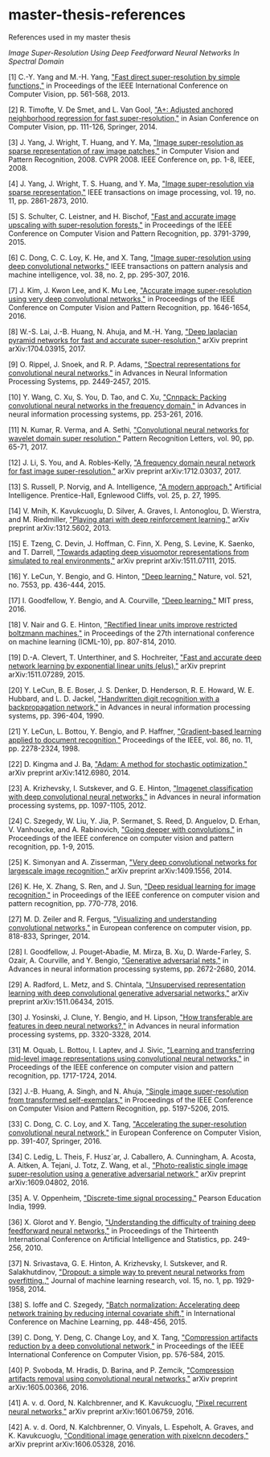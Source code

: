# master-thesis-references
References used in my master thesis

*Image Super-Resolution Using Deep Feedforward Neural Networks In Spectral Domain*

[1] C.-Y. Yang and M.-H. Yang, ["Fast direct super-resolution by simple functions,"](https://pdfs.semanticscholar.org/09b2/42913575cc8b651a54d88b9364ad9f10603c.pdf) in Proceedings of the IEEE International Conference on Computer Vision, pp. 561-568, 2013.

[2] R. Timofte, V. De Smet, and L. Van Gool, ["A+: Adjusted anchored neighborhood regression for fast super-resolution,"](http://www.vision.ee.ethz.ch/publications/papers/proceedings/eth_biwi_01165.pdf) in Asian Conference on Computer Vision, pp. 111-126, Springer, 2014.

[3] J. Yang, J. Wright, T. Huang, and Y. Ma, ["Image super-resolution as sparse representation of raw image patches,"](http://www.ifp.illinois.edu/~jyang29/papers/CVPR08-SR.pdf) in Computer Vision and Pattern Recognition, 2008. CVPR 2008. IEEE Conference on, pp. 1-8, IEEE, 2008.

[4] J. Yang, J. Wright, T. S. Huang, and Y. Ma, ["Image super-resolution via sparse representation,"](http://ieeexplore.ieee.org/document/5466111/) IEEE transactions on image processing, vol. 19, no. 11, pp. 2861-2873, 2010.

[5] S. Schulter, C. Leistner, and H. Bischof, ["Fast and accurate image upscaling with super-resolution forests,"](https://www.cv-foundation.org/openaccess/content_cvpr_2015/papers/Schulter_Fast_and_Accurate_2015_CVPR_paper.pdf) in Proceedings of the IEEE Conference on Computer Vision and Pattern Recognition, pp. 3791-3799, 2015.

[6] C. Dong, C. C. Loy, K. He, and X. Tang, ["Image super-resolution using deep convolutional networks,"](https://arxiv.org/pdf/1501.00092.pdf) IEEE transactions on pattern analysis and machine intelligence, vol. 38, no. 2, pp. 295-307, 2016.

[7] J. Kim, J. Kwon Lee, and K. Mu Lee, ["Accurate image super-resolution using very deep convolutional networks,"](https://arxiv.org/pdf/1511.04587.pdf) in Proceedings of the IEEE Conference on Computer Vision and Pattern Recognition, pp. 1646-1654, 2016.

[8] W.-S. Lai, J.-B. Huang, N. Ahuja, and M.-H. Yang, ["Deep laplacian pyramid networks for fast and accurate super-resolution,"](https://arxiv.org/pdf/1704.03915.pdf) arXiv preprint arXiv:1704.03915, 2017.

[9] O. Rippel, J. Snoek, and R. P. Adams, ["Spectral representations for convolutional neural networks,"](https://arxiv.org/pdf/1506.03767.pdf) in Advances in Neural Information Processing Systems, pp. 2449-2457, 2015.

[10] Y. Wang, C. Xu, S. You, D. Tao, and C. Xu, ["Cnnpack: Packing convolutional neural networks in the frequency domain,"](https://dl.acm.org/citation.cfm?id=3157125&dl=ACM&coll=DL) in Advances in neural information processing systems, pp. 253-261, 2016.

[11] N. Kumar, R. Verma, and A. Sethi, ["Convolutional neural networks for wavelet domain super resolution,"](https://dl.acm.org/citation.cfm?id=3083667) Pattern Recognition Letters, vol. 90, pp. 65-71, 2017.

[12] J. Li, S. You, and A. Robles-Kelly, ["A frequency domain neural network for fast image super-resolution,"](https://arxiv.org/pdf/1712.03037.pdf) arXiv preprint arXiv:1712.03037, 2017.

[13] S. Russell, P. Norvig, and A. Intelligence, ["A modern approach,"](https://www.amazon.com/Artificial-Intelligence-Modern-Approach-3rd/dp/0136042597) Artificial Intelligence. Prentice-Hall, Egnlewood Cliffs, vol. 25, p. 27, 1995.

[14] V. Mnih, K. Kavukcuoglu, D. Silver, A. Graves, I. Antonoglou, D. Wierstra, and M. Riedmiller, ["Playing atari with deep reinforcement learning,"](https://arxiv.org/pdf/1312.5602.pdf) arXiv preprint arXiv:1312.5602, 2013.

[15] E. Tzeng, C. Devin, J. Hoffman, C. Finn, X. Peng, S. Levine, K. Saenko, and T. Darrell, ["Towards adapting deep visuomotor representations from simulated to real environments,"](https://arxiv.org/pdf/1511.07111.pdf) arXiv preprint arXiv:1511.07111, 2015.

[16] Y. LeCun, Y. Bengio, and G. Hinton, ["Deep learning,"](https://www.nature.com/articles/nature14539) Nature, vol. 521, no. 7553, pp. 436-444, 2015.

[17] I. Goodfellow, Y. Bengio, and A. Courville, ["Deep learning."](http://www.deeplearningbook.org/) MIT press, 2016.

[18] V. Nair and G. E. Hinton, ["Rectified linear units improve restricted boltzmann machines,"](https://www.cs.toronto.edu/~hinton/absps/reluICML.pdf) in Proceedings of the 27th international conference on machine learning (ICML-10), pp. 807-814, 2010.

[19] D.-A. Clevert, T. Unterthiner, and S. Hochreiter, ["Fast and accurate deep network learning by exponential linear units (elus),"](https://arxiv.org/pdf/1511.07289.pdf) arXiv preprint arXiv:1511.07289, 2015.

[20] Y. LeCun, B. E. Boser, J. S. Denker, D. Henderson, R. E. Howard, W. E. Hubbard, and L. D. Jackel, ["Handwritten digit recognition with a backpropagation network,"](http://yann.lecun.com/exdb/publis/pdf/lecun-90c.pdf) in Advances in neural information processing systems, pp. 396-404, 1990.

[21] Y. LeCun, L. Bottou, Y. Bengio, and P. Haffner, ["Gradient-based learning applied to document recognition,"](http://yann.lecun.com/exdb/publis/pdf/lecun-98.pdf) Proceedings of the IEEE, vol. 86, no. 11, pp. 2278-2324, 1998.

[22] D. Kingma and J. Ba, ["Adam: A method for stochastic optimization,"](https://arxiv.org/pdf/1412.6980.pdf) arXiv preprint arXiv:1412.6980, 2014.

[23] A. Krizhevsky, I. Sutskever, and G. E. Hinton, ["Imagenet classification with deep convolutional neural networks,"](https://www.cs.toronto.edu/~fritz/absps/imagenet.pdf) in Advances in neural information processing systems, pp. 1097-1105, 2012.

[24] C. Szegedy, W. Liu, Y. Jia, P. Sermanet, S. Reed, D. Anguelov, D. Erhan, V. Vanhoucke, and A. Rabinovich, ["Going deeper with convolutions,"](https://arxiv.org/pdf/1409.4842.pdf) in Proceedings of the IEEE conference on computer vision and pattern recognition, pp. 1-9, 2015.

[25] K. Simonyan and A. Zisserman, ["Very deep convolutional networks for largescale image recognition,"](https://arxiv.org/pdf/1409.1556.pdf) arXiv preprint arXiv:1409.1556, 2014.

[26] K. He, X. Zhang, S. Ren, and J. Sun, ["Deep residual learning for image recognition,"](https://arxiv.org/pdf/1512.03385.pdf) in Proceedings of the IEEE conference on computer vision and pattern recognition, pp. 770-778, 2016.

[27] M. D. Zeiler and R. Fergus, ["Visualizing and understanding convolutional networks,"](https://arxiv.org/pdf/1311.2901.pdf) in European conference on computer vision, pp. 818-833, Springer, 2014.

[28] I. Goodfellow, J. Pouget-Abadie, M. Mirza, B. Xu, D. Warde-Farley, S. Ozair, A. Courville, and Y. Bengio, ["Generative adversarial nets,"](https://arxiv.org/pdf/1406.2661.pdf) in Advances in neural information processing systems, pp. 2672-2680, 2014.

[29] A. Radford, L. Metz, and S. Chintala, ["Unsupervised representation learning with deep convolutional generative adversarial networks,"](https://arxiv.org/pdf/1511.06434.pdf) arXiv preprint arXiv:1511.06434, 2015.

[30] J. Yosinski, J. Clune, Y. Bengio, and H. Lipson, ["How transferable are features in deep neural networks?,"](https://arxiv.org/pdf/1411.1792.pdf) in Advances in neural information processing systems, pp. 3320-3328, 2014.

[31] M. Oquab, L. Bottou, I. Laptev, and J. Sivic, ["Learning and transferring mid-level image representations using convolutional neural networks,"](http://ieeexplore.ieee.org/document/6909618/) in Proceedings of the IEEE conference on computer vision and pattern recognition, pp. 1717-1724, 2014.

[32] J.-B. Huang, A. Singh, and N. Ahuja, ["Single image super-resolution from transformed self-exemplars,"](https://www.cv-foundation.org/openaccess/content_cvpr_2015/papers/Huang_Single_Image_Super-Resolution_2015_CVPR_paper.pdf) in Proceedings of the IEEE Conference on Computer Vision and Pattern Recognition, pp. 5197-5206, 2015.

[33] C. Dong, C. C. Loy, and X. Tang, ["Accelerating the super-resolution convolutional neural network,"](https://arxiv.org/pdf/1608.00367.pdf) in European Conference on Computer Vision, pp. 391-407, Springer, 2016.

[34] C. Ledig, L. Theis, F. Husz´ar, J. Caballero, A. Cunningham, A. Acosta, A. Aitken, A. Tejani, J. Totz, Z. Wang, et al., ["Photo-realistic single image super-resolution using a generative adversarial network,"](https://arxiv.org/pdf/1609.04802.pdf) arXiv preprint arXiv:1609.04802, 2016.

[35] A. V. Oppenheim, ["Discrete-time signal processing."](https://www.amazon.com/Discrete-Time-Signal-Processing-Pearson-International/dp/1292025727/ref=dp_ob_image_bk) Pearson Education India, 1999.

[36] X. Glorot and Y. Bengio, ["Understanding the difficulty of training deep feedforward neural networks,"](http://proceedings.mlr.press/v9/glorot10a/glorot10a.pdf?hc_location=ufi) in Proceedings of the Thirteenth International Conference on Artificial Intelligence and Statistics, pp. 249-256, 2010.

[37] N. Srivastava, G. E. Hinton, A. Krizhevsky, I. Sutskever, and R. Salakhutdinov, ["Dropout: a simple way to prevent neural networks from overfitting.,"](http://jmlr.org/papers/volume15/srivastava14a.old/srivastava14a.pdf) Journal of machine learning research, vol. 15, no. 1, pp. 1929-1958, 2014.

[38] S. Ioffe and C. Szegedy, ["Batch normalization: Accelerating deep network training by reducing internal covariate shift,"](https://arxiv.org/pdf/1502.03167.pdf) in International Conference on Machine Learning, pp. 448-456, 2015.

[39] C. Dong, Y. Deng, C. Change Loy, and X. Tang, ["Compression artifacts reduction by a deep convolutional network,"](https://arxiv.org/pdf/1504.06993.pdf) in Proceedings of the IEEE International Conference on Computer Vision, pp. 576-584, 2015.

[40] P. Svoboda, M. Hradis, D. Barina, and P. Zemcik, ["Compression artifacts removal using convolutional neural networks,"](https://arxiv.org/pdf/1605.00366.pdf) arXiv preprint arXiv:1605.00366, 2016.

[41] A. v. d. Oord, N. Kalchbrenner, and K. Kavukcuoglu, ["Pixel recurrent neural networks,"](https://arxiv.org/pdf/1601.06759.pdf) arXiv preprint arXiv:1601.06759, 2016.

[42] A. v. d. Oord, N. Kalchbrenner, O. Vinyals, L. Espeholt, A. Graves, and K. Kavukcuoglu, ["Conditional image generation with pixelcnn decoders,"](https://arxiv.org/pdf/1606.05328.pdf) arXiv preprint arXiv:1606.05328, 2016.
